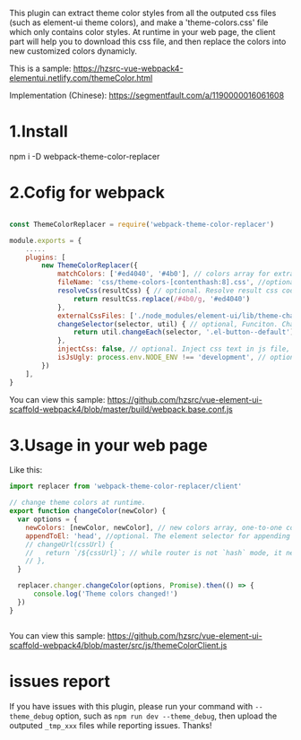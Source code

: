 This plugin can extract theme color styles from all the outputed css files (such as element-ui theme colors), and make a 'theme-colors.css' file which only contains color styles. At runtime in your web page, the client part will help you to download this css file, and then replace the colors into new customized colors dynamicly.

This is a sample:
https://hzsrc-vue-webpack4-elementui.netlify.com/themeColor.html

Implementation (Chinese):
https://segmentfault.com/a/1190000016061608

# 1.Install
npm i -D webpack-theme-color-replacer

# 2.Cofig for webpack

````js

const ThemeColorReplacer = require('webpack-theme-color-replacer')

module.exports = {
    .....
    plugins: [
        new ThemeColorReplacer({
            matchColors: ['#ed4040', '#4b0'], // colors array for extracting css file
            fileName: 'css/theme-colors-[contenthash:8].css', //optional. output css file name, suport [contenthash] and [hash].
            resolveCss(resultCss) { // optional. Resolve result css code as you wish.
                return resultCss.replace(/#4b0/g, '#ed4040')
            },
            externalCssFiles: ['./node_modules/element-ui/lib/theme-chalk/index.css'], // optional, String or string array. Set external css files (such as cdn css) to extract colors.
            changeSelector(selector, util) { // optional, Funciton. Changing css selectors, in order to raise css priority, to resolve lazy-loading problems.
                return util.changeEach(selector, '.el-button--default')
            },
            injectCss: false, // optional. Inject css text in js file, not need to download `theme-colors-xxx.css` any more.
            isJsUgly: process.env.NODE_ENV !== 'development', // optional. Set to `true` if your js is uglified. Default is set by process.env.NODE_ENV.
        })
    ],
}
````

You can view this sample:
https://github.com/hzsrc/vue-element-ui-scaffold-webpack4/blob/master/build/webpack.base.conf.js

# 3.Usage in your web page
Like this:

````js
import replacer from 'webpack-theme-color-replacer/client'

// change theme colors at runtime.
export function changeColor(newColor) {
  var options = {
    newColors: [newColor, newColor], // new colors array, one-to-one corresponde with `matchColors`
    appendToEl: 'head', //optional. The element selector for appending child with `<style>`, default is 'body'. Using `appendToEl: 'body'` can make the css priority higher than any css in <head>
    // changeUrl(cssUrl) {
    //   return `/${cssUrl}`; // while router is not `hash` mode, it needs absolute path
    // },
  }

  replacer.changer.changeColor(options, Promise).then(() => {
      console.log('Theme colors changed!')
  })
}



````

You can view this sample:
https://github.com/hzsrc/vue-element-ui-scaffold-webpack4/blob/master/src/js/themeColorClient.js

# issues report
If you have issues with this plugin, please run your command with `--theme_debug` option, such as `npm run dev --theme_debug`, then upload the outputed `_tmp_xxx` files while reporting issues. Thanks!

